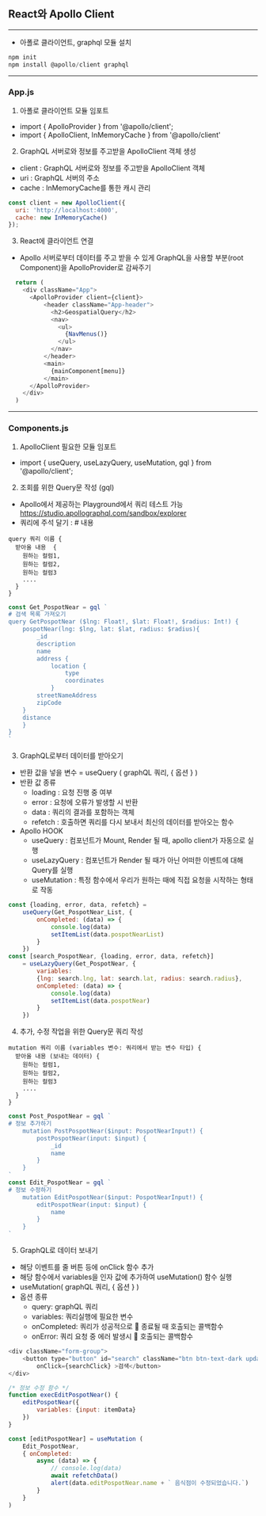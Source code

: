 ## React와 Apollo Client 
---
* 아폴로 클라이언트, graphql 모듈 설치
```js
npm init
npm install @apollo/client graphql
```
---
### App.js
1. 아폴로 클라이언트 모듈 임포트
* import { ApolloProvider } from '@apollo/client';
* import { ApolloClient, InMemoryCache } from '@apollo/client' 

2.  GraphQL 서버로와 정보를 주고받을 ApolloClient 객체 생성
* client : GraphQL 서버로와 정보를 주고받을 ApolloClient 객체
* uri : GraphQL 서버의 주소
* cache : InMemoryCache를 통한 캐시 관리
```js
const client = new ApolloClient({
  uri: 'http://localhost:4000',
  cache: new InMemoryCache()
});
```
3. React에 클라이언트 연결
* Apollo 서버로부터 데이터를 주고 받을 수 있게 GraphQL을 사용할 부분(root Component)을 ApolloProvider로 감싸주기
```js
  return (
    <div className="App">
      <ApolloProvider client={client}>
          <header className="App-header">
            <h2>GeospatialQuery</h2>
            <nav>
              <ul>
                {NavMenus()}
              </ul>
            </nav>
          </header>
          <main>
            {mainComponent[menu]}
          </main>
      </ApolloProvider>
    </div>
  )

```
---
### Components.js
1. ApolloClient 필요한 모듈 임포트
* import { useQuery, useLazyQuery, useMutation, gql } from '@apollo/client';
2. 조회를 위한 Query문 작성 (gql)
* Apollo에서 제공하는 Playground에서 쿼리 테스트 가능 https://studio.apollographql.com/sandbox/explorer
* 쿼리에 주석 달기 : # 내용

```
query 쿼리 이름 {
  받아올 내용  {
    원하는 컬럼1,
    원하는 컬럼2,
    원하는 컬럼3
    ....
  }
}
```
```js
const Get_PospotNear = gql `
# 검색 목록 가져오기
query GetPospotNear ($lng: Float!, $lat: Float!, $radius: Int!) {
    pospotNear(lng: $lng, lat: $lat, radius: $radius){
        _id
        description
        name
        address {
            location {
                type
                coordinates
            }
        streetNameAddress
        zipCode
    }
    distance
    }
}
`
```
3. GraphQL로부터 데이터를 받아오기
* 반환 값을 넣을 변수 = useQuery ( graphQL 쿼리, { 옵션 } )
* 반환 값 종류
  * loading : 요청 진행 중 여부
  * error : 요청에 오류가 발생할 시 반환
  * data : 쿼리의 결과를 포함하는 객체
  * refetch : 호출하면 쿼리를 다시 보내서 최신의 데이터를 받아오는 함수
* Apollo HOOK
  * useQuery : 컴포넌트가 Mount, Render 될 때, apollo client가 자동으로 실행
  * useLazyQuery : 컴포넌트가 Render 될 때가 아닌 어떠한 이벤트에 대해 Query를 실행
  * useMutation : 특정 함수에서 우리가 원하는 때에 직접 요청을 시작하는 형태로 작동

```js
const {loading, error, data, refetch} = 
    useQuery(Get_PospotNear_List, {
        onCompleted: (data) => {
            console.log(data)
            setItemList(data.pospotNearList)
        }
    })
const [search_PospotNear, {loading, error, data, refetch}]
    = useLazyQuery(Get_PospotNear, {
        variables: 
        {lng: search.lng, lat: search.lat, radius: search.radius},
        onCompleted: (data) => {
            console.log(data)
            setItemList(data.pospotNear)
        }
    })
```

4. 추가, 수정 작업을 위한 Query문 쿼리 작성
```
mutation 쿼리 이름 (variables 변수: 쿼리에서 받는 변수 타입) {
  받아올 내용 (보내는 데이터) {
    원하는 컬럼1,
    원하는 컬럼2,
    원하는 컬럼3
    ....
  }
}
```
```js
const Post_PospotNear = gql `
# 정보 추가하기
    mutation PostPospotNear($input: PospotNearInput!) {
        postPospotNear(input: $input) {
            _id
            name
        }
    }
`
const Edit_PospotNear = gql `
# 정보 수정하기
    mutation EditPospotNear($input: PospotNearInput!) {
        editPospotNear(input: $input) {
            name
        }
    }
`
```

5. GraphQL로 데이터 보내기
* 해당 이벤트를 줄 버튼 등에 onClick 함수 추가 
* 해당 함수에서 variables을 인자 값에 추가하여 useMutation() 함수 실행
* useMutation( graphQL 쿼리, { 옵션 } )
* 옵션 종류 
  * query: graphQL 쿼리
  * variables: 쿼리실행에 필요한 변수
  * onCompleted: 쿼리가 성공적으로    종료될 때 호출되는 콜백함수
  * onError: 쿼리 요청 중 에러 발생시    호출되는 콜백함수

```js
<div className="form-group">
    <button type="button" id="search" className="btn btn-text-dark update"
        onClick={searchClick} >검색</button>
</div>

/* 정보 수정 함수 */
function execEditPospotNear() {
    editPospotNear({
        variables: {input: itemData}
    })
}

const [editPospotNear] = useMutation (
    Edit_PospotNear,
    { onCompleted: 
        async (data) => {
            // console.log(data)
            await refetchData()
            alert(data.editPospotNear.name + ` 음식점이 수정되었습니다.`)
        }
    }
)
```
